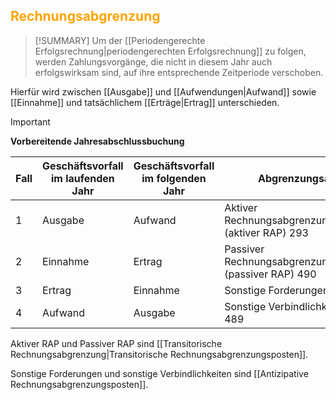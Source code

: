 ## <font color = "orange">Rechnungsabgrenzung</font>

>[!SUMMARY]
>Um der [[Periodengerechte Erfolgsrechnung|periodengerechten Erfolgsrechnung]] zu folgen, werden Zahlungsvorgänge, die nicht in diesem Jahr auch erfolgswirksam sind, auf ihre entsprechende Zeitperiode verschoben.

Hierfür wird zwischen [[Ausgabe]] und [[Aufwendungen|Aufwand]] sowie [[Einnahme]] und tatsächlichem [[Erträge|Ertrag]] unterschieden.

>[!IMPORTANT]
>**Vorbereitende Jahresabschlussbuchung**
>
>Fall | Geschäftsvorfall im laufenden Jahr | Geschäftsvorfall im folgenden Jahr | Abgrenzungsart
>---| -----|-----|----
>1 | Ausgabe | Aufwand | Aktiver Rechnungsabgrenzungsposten (aktiver RAP) $293$
>2 | Einnahme | Ertrag | Passiver Rechnungsabgrenzungsposten (passiver RAP) $490$
>3 | Ertrag | Einnahme | Sonstige Forderungen $266$
>4 | Aufwand | Ausgabe | Sonstige Verbindlichkeiten $489$

Aktiver RAP und Passiver RAP sind [[Transitorische Rechnungsabgrenzung|Transitorische Rechnungsabgrenzungsposten]].

Sonstige Forderungen und sonstige Verbindlichkeiten sind [[Antizipative Rechnungsabgrenzungsposten]].
